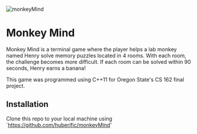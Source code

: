 ![monkeyMind](https://ahuber.dev/images/monkeyMind.png)

# Monkey Mind
Monkey Mind is a terminal game where the player helps a lab monkey named Henry solve memory puzzles located in 4 rooms. With each room, the challenge becomes more difficult. If each room can be solved within 90 seconds, Henry earns a banana!

This game was programmed using C++11 for Oregon State's CS 162 final project.

## Installation

Clone this repo to your local machine using `https://github.com/huberific/monkeyMind'
